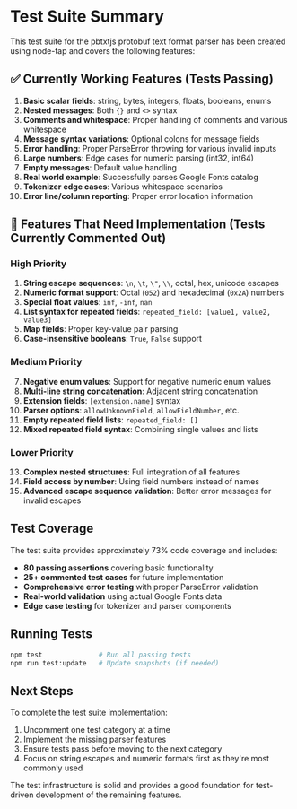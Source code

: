 # Test Suite Summary

This test suite for the pbtxtjs protobuf text format parser has been created using node-tap and covers the following features:

## ✅ Currently Working Features (Tests Passing)

1. **Basic scalar fields**: string, bytes, integers, floats, booleans, enums
2. **Nested messages**: Both `{}` and `<>` syntax
3. **Comments and whitespace**: Proper handling of comments and various whitespace
4. **Message syntax variations**: Optional colons for message fields
5. **Error handling**: Proper ParseError throwing for various invalid inputs
6. **Large numbers**: Edge cases for numeric parsing (int32, int64)
7. **Empty messages**: Default value handling
8. **Real world example**: Successfully parses Google Fonts catalog
9. **Tokenizer edge cases**: Various whitespace scenarios
10. **Error line/column reporting**: Proper error location information

## 🚧 Features That Need Implementation (Tests Currently Commented Out)

### High Priority
1. **String escape sequences**: `\n`, `\t`, `\"`, `\\`, octal, hex, unicode escapes
2. **Numeric format support**: Octal (`052`) and hexadecimal (`0x2A`) numbers
3. **Special float values**: `inf`, `-inf`, `nan`
4. **List syntax for repeated fields**: `repeated_field: [value1, value2, value3]`
5. **Map fields**: Proper key-value pair parsing
6. **Case-insensitive booleans**: `True`, `False` support

### Medium Priority
7. **Negative enum values**: Support for negative numeric enum values
8. **Multi-line string concatenation**: Adjacent string concatenation
9. **Extension fields**: `[extension.name]` syntax
10. **Parser options**: `allowUnknownField`, `allowFieldNumber`, etc.
11. **Empty repeated field lists**: `repeated_field: []`
12. **Mixed repeated field syntax**: Combining single values and lists

### Lower Priority
13. **Complex nested structures**: Full integration of all features
14. **Field access by number**: Using field numbers instead of names
15. **Advanced escape sequence validation**: Better error messages for invalid escapes

## Test Coverage

The test suite provides approximately 73% code coverage and includes:
- **80 passing assertions** covering basic functionality
- **25+ commented test cases** for future implementation
- **Comprehensive error testing** with proper ParseError validation
- **Real-world validation** using actual Google Fonts data
- **Edge case testing** for tokenizer and parser components

## Running Tests

```bash
npm test              # Run all passing tests
npm run test:update   # Update snapshots (if needed)
```

## Next Steps

To complete the test suite implementation:
1. Uncomment one test category at a time
2. Implement the missing parser features 
3. Ensure tests pass before moving to the next category
4. Focus on string escapes and numeric formats first as they're most commonly used

The test infrastructure is solid and provides a good foundation for test-driven development of the remaining features.
